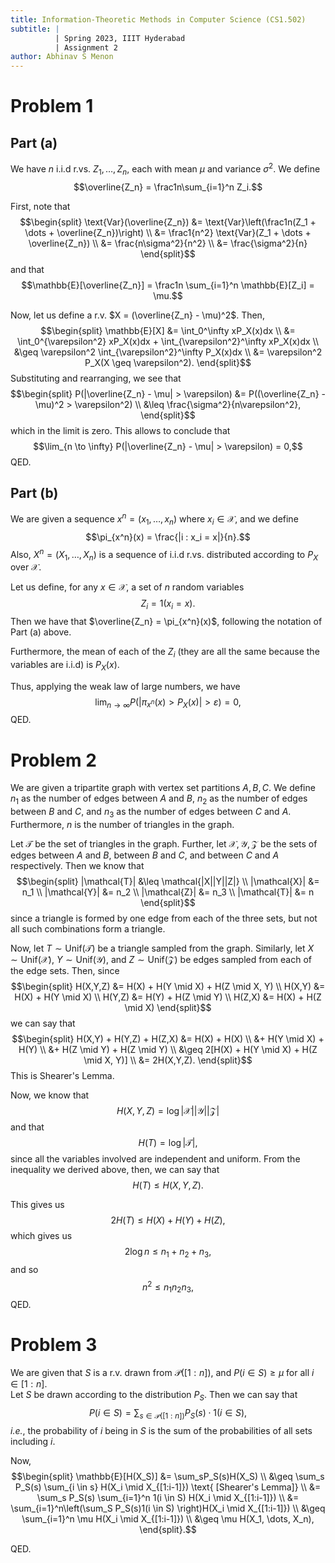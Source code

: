 ```yaml
---
title: Information-Theoretic Methods in Computer Science (CS1.502)
subtitle: |
          | Spring 2023, IIIT Hyderabad
          | Assignment 2
author: Abhinav S Menon
---
```


# Problem 1
## Part (a)
We have $n$ i.i.d r.vs. $Z_1, \dots, Z_n$, each with mean $\mu$ and variance $\sigma^2.$ We define
$$\overline{Z_n} = \frac1n\sum_{i=1}^n Z_i.$$

First, note that
$$\begin{split}
\text{Var}(\overline{Z_n}) &= \text{Var}\left(\frac1n(Z_1 + \dots + \overline{Z_n})\right) \\
&= \frac1{n^2} \text{Var}(Z_1 + \dots + \overline{Z_n}) \\
&= \frac{n\sigma^2}{n^2} \\
&= \frac{\sigma^2}{n}
\end{split}$$
and that
$$\mathbb{E}[\overline{Z_n}] = \frac1n \sum_{i=1}^n \mathbb{E}[Z_i] = \mu.$$

Now, let us define a r.v. $X = (\overline{Z_n} - \mu)^2$. Then,
$$\begin{split}
\mathbb{E}[X] &= \int_0^\infty xP_X(x)dx \\
&= \int_0^{\varepsilon^2} xP_X(x)dx + \int_{\varepsilon^2}^\infty xP_X(x)dx \\
&\geq \varepsilon^2 \int_{\varepsilon^2}^\infty P_X(x)dx \\
&= \varepsilon^2 P_X(X \geq \varepsilon^2).
\end{split}$$
Substituting and rearranging, we see that
$$\begin{split}
P(|\overline{Z_n} - \mu| > \varepsilon) &= P((\overline{Z_n} - \mu)^2 > \varepsilon^2) \\
&\leq \frac{\sigma^2}{n\varepsilon^2},
\end{split}$$
which in the limit is zero. This allows to conclude that
$$\lim_{n \to \infty} P(|\overline{Z_n} - \mu| > \varepsilon) = 0,$$
QED.

## Part (b)
We are given a sequence $x^n = (x_1, \dots, x_n)$ where $x_i \in \mathcal{X}$, and we define
$$\pi_{x^n}(x) = \frac{|i : x_i = x|}{n}.$$
Also, $X^n = (X_1, \dots, X_n)$ is a sequence of i.i.d r.vs. distributed according to $P_X$ over $\mathcal{X}$.

Let us define, for any $x \in \mathcal{X}$, a set of $n$ random variables
$$Z_i = 1(x_i = x).$$
Then we have that $\overline{Z_n} = \pi_{x^n}(x)$, following the notation of Part (a) above.

Furthermore, the mean of each of the $Z_i$ (they are all the same because the variables are i.i.d) is $P_X(x)$.

Thus, applying the weak law of large numbers, we have
$$\lim_{n \to \infty} P(|\pi_{x^n}(x) > P_X(x)| > \varepsilon) = 0,$$
QED.

# Problem 2
We are given a tripartite graph with vertex set partitions $A, B, C$. We define $n_1$ as the number of edges between $A$ and $B$, $n_2$ as the number of edges between $B$ and $C$, and $n_3$ as the number of edges between $C$ and $A$. Furthermore, $n$ is the number of triangles in the graph.

Let $\mathcal{T}$ be the set of triangles in the graph. Further, let $\mathcal{X,Y,Z}$ be the sets of edges between $A$ and $B$, between $B$ and $C$, and between $C$ and $A$ respectively. Then we know that
$$\begin{split}
|\mathcal{T}| &\leq \mathcal{|X||Y||Z|} \\
|\mathcal{X}| &= n_1 \\
|\mathcal{Y}| &= n_2 \\
|\mathcal{Z}| &= n_3 \\
|\mathcal{T}| &= n
\end{split}$$
since a triangle is formed by one edge from each of the three sets, but not all such combinations form a triangle.

Now, let $T \sim \text{Unif}(\mathcal{T})$ be a triangle sampled from the graph. Similarly, let $X \sim \text{Unif}(\mathcal{X})$, $Y \sim \text{Unif}(\mathcal{Y})$, and $Z \sim \text{Unif}(\mathcal{Z})$ be edges sampled from each of the edge sets. Then, since
$$\begin{split}
H(X,Y,Z) &= H(X) + H(Y \mid X) + H(Z \mid X, Y) \\
H(X,Y) &= H(X) + H(Y \mid X) \\
H(Y,Z) &= H(Y) + H(Z \mid Y) \\
H(Z,X) &= H(X) + H(Z \mid X)
\end{split}$$
we can say that
$$\begin{split}
H(X,Y) + H(Y,Z) + H(Z,X) &= H(X) + H(X) \\
&+ H(Y \mid X) + H(Y) \\
&+ H(Z \mid Y) + H(Z \mid Y) \\
&\geq 2[H(X) + H(Y \mid X) + H(Z \mid X, Y)] \\
&= 2H(X,Y,Z).
\end{split}$$
This is Shearer's Lemma.

Now, we know that
$$H(X,Y,Z) = \log \mathcal{|X||Y||Z|}$$
and that
$$H(T) = \log |\mathcal{T}|,$$
since all the variables involved are independent and uniform. From the inequality we derived above, then, we can say that
$$H(T) \leq H(X,Y,Z).$$

This gives us
$$2H(T) \leq H(X) + H(Y) + H(Z),$$
which gives us
$$2\log n \leq n_1 + n_2 + n_3,$$
and so
$$n^2 \leq n_1n_2n_3,$$
QED.

# Problem 3
We are given that $S$ is a r.v. drawn from $\mathcal{P}([1:n])$, and $P(i \in S) \geq \mu$ for all $i \in [1:n]$.  
Let $S$ be drawn according to the distribution $P_S$. Then we can say that
$$P(i \in S) = \sum_{s \in \mathcal{P}([1:n])}P_S(s) \cdot 1(i \in S),$$
*i.e.*, the probability of $i$ being in $S$ is the sum of the probabilities of all sets including $i$.

Now,
$$\begin{split}
\mathbb{E}[H(X_S)] &= \sum_sP_S(s)H(X_S) \\
&\geq \sum_s P_S(s) \sum_{i \in s} H(X_i \mid X_{[1:i-1]})  \text{   [Shearer's Lemma]} \\
&= \sum_s P_S(s) \sum_{i=1}^n 1(i \in S) H(X_i \mid X_{[1:i-1]}) \\
&= \sum_{i=1}^n\left(\sum_S P_S(s)1(i \in S) \right)H(X_i \mid X_{[1:i-1]}) \\
&\geq \sum_{i=1}^n \mu H(X_i \mid X_{[1:i-1]}) \\
&\geq \mu H(X_1, \dots, X_n),
\end{split}.$$

QED.